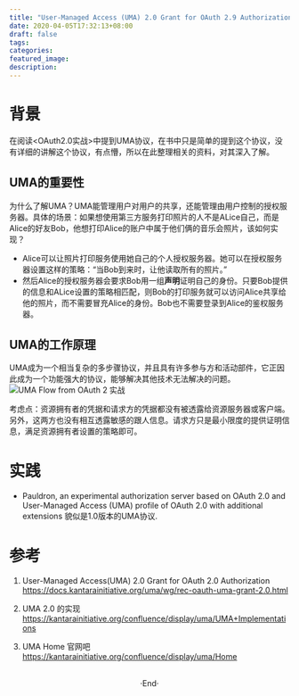 ```yaml
---
title: "User-Managed Access (UMA) 2.0 Grant for OAuth 2.9 Authorization"
date: 2020-04-05T17:32:13+08:00
draft: false
tags: 
categories: 
featured_image: 
description: 
---
```


# 背景
在阅读<OAuth2.0实战>中提到UMA协议，在书中只是简单的提到这个协议，没有详细的讲解这个协议，有点懵，所以在此整理相关的资料，对其深入了解。 

## UMA的重要性
为什么了解UMA？UMA能管理用户对用户的共享，还能管理由用户控制的授权服务器。具体的场景：如果想使用第三方服务打印照片的人不是ALice自己，而是Alice的好友Bob，他想打印Alice的账户中属于他们俩的音乐会照片，该如何实现？

- Alice可以让照片打印服务使用她自己的个人授权服务器。她可以在授权服务器设置这样的策略：“当Bob到来时，让他读取所有的照片。”
- 然后Alice的授权服务器会要求Bob用一组**声明**证明自己的身份。只要Bob提供的信息和ALice设置的策略相匹配，则Bob的打印服务就可以访问Alice共享给他的照片，而不需要冒充Alice的身份。Bob也不需要登录到Alice的鉴权服务器。

## UMA的工作原理
UMA成为一个相当复杂的多步骤协议，并且具有许多参与方和活动部件，它正因此成为一个功能强大的协议，能够解决其他技术无法解决的问题。
![UMA Flow from OAuth 2 实战](https://hyvi.github.io/blog-images/20200405/uma-flow.png)

考虑点：资源拥有者的凭据和请求方的凭据都没有被透露给资源服务器或客户端。另外，这两方也没有相互透露敏感的跟人信息。请求方只是最小限度的提供证明信息，满足资源拥有者设置的策略即可。 

# 实践

- Pauldron, an experimental authorization server based on OAuth 2.0 and User-Managed Access (UMA) profile of OAuth 2.0 with additional extensions 貌似是1.0版本的UMA协议.
# 参考
1. User-Managed Access(UMA) 2.0 Grant for OAuth 2.0 Authorization 
  https://docs.kantarainitiative.org/uma/wg/rec-oauth-uma-grant-2.0.html

2. UMA 2.0 的实现
  https://kantarainitiative.org/confluence/display/uma/UMA+Implementations

3. UMA Home 官网吧
  https://kantarainitiative.org/confluence/display/uma/Home

<br>

<center>  ·End·  </center>
